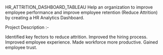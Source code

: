  HR_ATTRITION_DASHBOARD_TABLEAU
 Help an organization to improve employee performance and improve employee retention (Reduce Attrition) by creating a HR Analytics Dashboard.













Project Description :-

Identified key fectors to reduce attrition.
Improved the hiring process.
Improved employee experience.
Made workforce more productive.
Gained employee trust.
